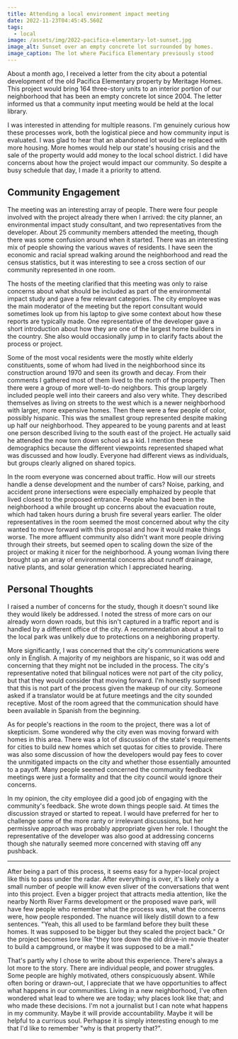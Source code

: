 ```yaml
---
title: Attending a local environment impact meeting
date: 2022-11-23T04:45:45.560Z
tags:
  - local
image: /assets/img/2022-pacifica-elementary-lot-sunset.jpg
image_alt: Sunset over an empty concrete lot surrounded by homes.
image_caption: The lot where Pacifica Elementary previously stood
---
```

About a month ago, I received a letter from the city about a potential development of the old Pacifica Elementary property by Meritage Homes. This project would bring 164 three-story units to an interior portion of our neighborhood that has been an empty concrete lot since 2004. The letter informed us that a community input meeting would be held at the local library.

I was interested in attending for multiple reasons. I'm genuinely curious how these processes work, both the logistical piece and how community input is evaluated. I was glad to hear that an abandoned lot would be replaced with more housing. More homes would help our state's housing crisis and the sale of the property would add money to the local school district. I did have concerns about how the project would impact our community. So despite a busy schedule that day, I made it a priority to attend.

## Community Engagement

The meeting was an interesting array of people. There were four people involved with the project already there when I arrived: the city planner, an environmental impact study consultant, and two representatives from the developer. About 25 community members attended the meeting, though there was some confusion around when it started. There was an interesting mix of people showing the various waves of residents. I have seen the economic and racial spread walking around the neighborhood and read the census statistics, but it was interesting to see a cross section of our community represented in one room.

The hosts of the meeting clarified that this meeting was only to raise concerns about what should be included as part of the environmental impact study and gave a few relevant categories. The city employee was the main moderator of the meeting but the report consultant would sometimes look up from his laptop to give some context about how these reports are typically made. One representative of the developer gave a short introduction about how they are one of the largest home builders in the country. She also would occasionally jump in to clarify facts about the process or project.

Some of the most vocal residents were the mostly white elderly constituents, some of whom had lived in the neighborhood since its construction around 1970 and seen its growth and decay. From their comments I gathered most of them lived to the north of the property. Then there were a group of more well-to-do neighbors. This group largely included people well into their careers and also very white. They described themselves as living on streets to the west which is a newer neighborhood with larger, more expensive homes. Then there were a few people of color, possibly hispanic. This was the smallest group represented despite making up half our neighborhood. They appeared to be young parents and at least one person described living to the south east of the project. He actually said he attended the now torn down school as a kid. I mention these demographics because the different viewpoints represented shaped what was discussed and how loudly. Everyone had different views as individuals, but groups clearly aligned on shared topics.

In the room everyone was concerned about traffic. How will our streets handle a dense development and the number of cars? Noise, parking, and accident prone intersections were especially emphaized by people that lived closest to the proposed entrance. People who had been in the neighborhood a while brought up concerns about the evacuation route, which had taken hours during a brush fire several years earlier. The older representatives in the room seemed the most concerned about why the city wanted to move forward with this proposal and how it would make things worse. The more affluent community also didn't want more people driving through their streets, but seemed open to scaling down the size of the project or making it nicer for the neighborhood. A young woman living there brought up an array of environmental concerns about runoff drainage, native plants, and solar generation which I appreciated hearing.

## Personal Thoughts

I raised a number of concerns for the study, though it doesn't sound like they would likely be addressed. I noted the stress of more cars on our already worn down roads, but this isn't captured in a traffic report and is handled by a different office of the city. A recommendation about a trail to the local park was unlikely due to protections on a neighboring property.

More significantly, I was concerned that the city's communications were only in English. A majority of my neighbors are hispanic, so it was odd and concerning that they might not be included in the process. The city's representative noted that bilingual notices were not part of the city policy, but that they would consider that moving forward. I'm honestly surprised that this is not part of the process given the makeup of our city. Someone asked if a translator would be at future meetings and the city sounded receptive. Most of the room agreed that the communication should have been available in Spanish from the beginning.

As for people's reactions in the room to the project, there was a lot of skepticism. Some wondered why the city even was moving forward with homes in this area. There was a lot of discussion of the state's requirements for cities to build new homes which set quotas for cities to provide. There was also some discussion of how the developers would pay fees to cover the unmitigated impacts on the city and whether those essentially amounted to a payoff. Many people seemed concerned the community feedback meetings were just a formality and that the city council would ignore their concerns.

In my opinion, the city employee did a good job of engaging with the community's feedback. She wrote down things people said. At times the discussion strayed or started to repeat. I would have preferred for her to challenge some of the more ranty or irrelevant discussions, but her permissive approach was probably appropriate given her role. I thought the representative of the developer was also good at addressing concerns though she naturally seemed more concerned with staving off any pushback.

---

After being a part of this process, it seems easy for a hyper-local project like this to pass under the radar. After everything is over, it's likely only a small number of people will know even sliver of the conversations that went into this project. Even a bigger project that attracts media attention, like the nearby North River Farms development or the proposed wave park, will have few people who remember what the process was, what the concerns were, how people responded. The nuance will likely distill down to a few sentences. "Yeah, this all used to be farmland before they built these homes. It was supposed to be bigger but they scaled the project back." Or the project becomes lore like "they tore down the old drive-in movie theater to build a campground, or maybe it was supposed to be a mall."

That's partly why I chose to write about this experience. There's always a lot more to the story. There are individual people, and power struggles. Some people are highly motivated, others conspicuously absent. While often boring or drawn-out, I appreciate that we have opportunities to affect what happens in our communities. Living in a new neighborhood, I've often wondered what lead to where we are today; why places look like that; and who made these decisions. I'm not a journalist but I can note what happens in my community. Maybe it will provide accountability. Maybe it will be helpful to a currious soul. Perhapse it is simply interesting enough to me that I'd like to remember "why is that property that?".
